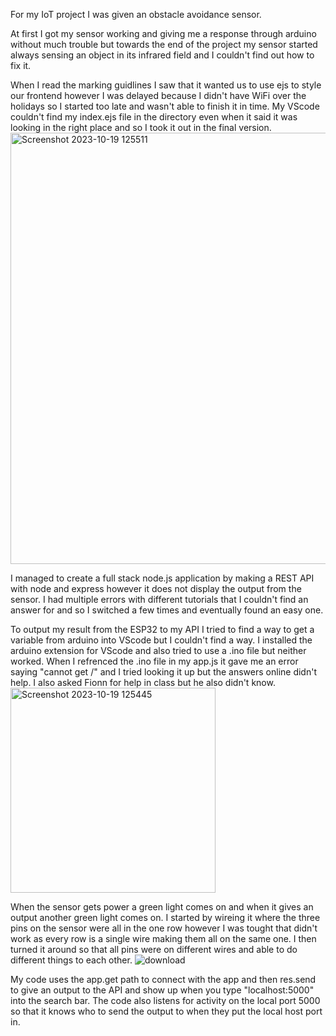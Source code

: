 For my IoT project I was given an obstacle avoidance sensor.

At first I got my sensor working and giving me a response through arduino without much trouble but towards the end of the project my sensor started always sensing an object in its infrared field and I couldn't find out how to fix it. 

When I read the marking guidlines I saw that it wanted us to use ejs to style our frontend however I was delayed because I didn't have WiFi over the holidays so I started too late and wasn't able to finish it in time. My VScode couldn't find my index.ejs file in the directory even when it said it was looking in the right place and so I took it out in the final version.
<img width="690" alt="Screenshot 2023-10-19 125511" src="https://github.com/ArranS24/IoT-thing/assets/141980919/a202f5c8-48d4-4fc9-9be4-3437ed2ff535">

I managed to create a full stack node.js application by making a REST API with node and express however it does not display the output from the sensor. I had multiple errors with different tutorials that I couldn't find an answer for and so I switched a few times and eventually found an easy one.

To output my result from the ESP32 to my API I tried to find a way to get a variable from arduino into VScode but I couldn't find a way. I installed the arduino extension for VScode and also tried to use a .ino file but neither worked. When I refrenced the .ino file in my app.js it gave me an error saying "cannot get /" and I tried looking it up but the answers online didn't help. I also asked Fionn for help in class but he also didn't know. 
<img width="328" alt="Screenshot 2023-10-19 125445" src="https://github.com/ArranS24/IoT-thing/assets/141980919/29765cde-2f55-45f5-910b-9a7e029c8e94">

When the sensor gets power a green light comes on and when it gives an output another green light comes on. I started by wireing it where the three pins on the sensor were all in the one row however I was tought that didn't work as every row is a single wire making them all on the same one. I then turned it around so that all pins were on different wires and able to do different things to each other.
![download](https://github.com/ArranS24/IoT-thing/assets/141980919/1fbb2ee8-110b-41bd-88a5-0729ddd1fadf)

My code uses the app.get path to connect with the app and then res.send to give an output to the API and show up when you type "localhost:5000" into the search bar. The code also listens for activity on the local port 5000 so that it knows who to send the output to when they put the local host port in.

